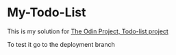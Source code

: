 # My-Todo-List
This is my solution for [The Odin Project, Todo-list project](https://www.theodinproject.com/lessons/node-path-javascript-todo-list)

To test it go to the deployment branch
